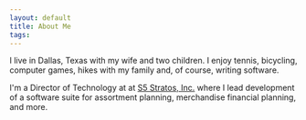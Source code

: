 ```yaml
---
layout: default
title: About Me
tags:
---
```


I live in Dallas, Texas with my wife and two children. I enjoy tennis, bicycling, computer games, hikes with my family and, of course, writing software.

I'm a Director of Technology at at [S5 Stratos, Inc.](https://www.s5stratos.com/) where I lead development of a software suite for assortment planning, merchandise financial planning, and more.